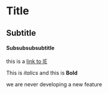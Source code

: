 # Title 

## Subtitle 

#### Subsubsubsubtitle

this is a [link to IE](https://www.ie.edu/)

This is *italics* and this is **Bold**

we are never developing a new feature
